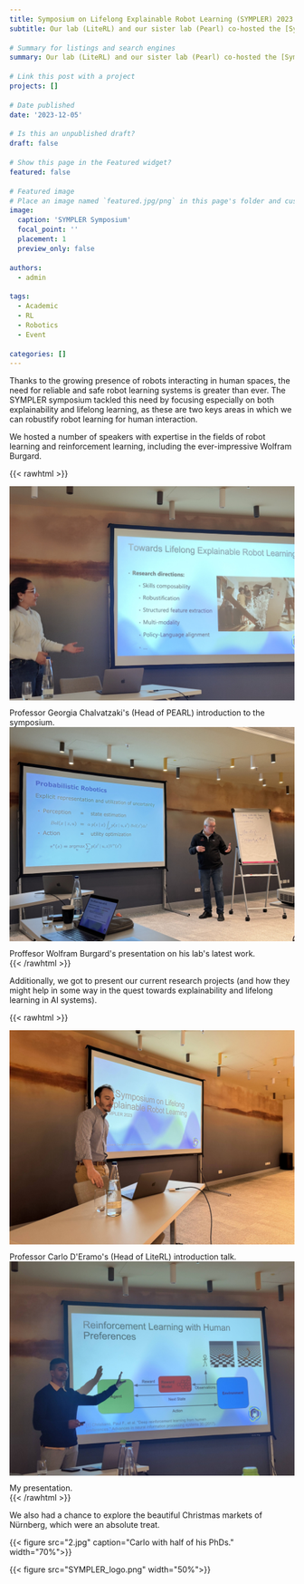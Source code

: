 ```yaml
---
title: Symposium on Lifelong Explainable Robot Learning (SYMPLER) 2023 🦾
subtitle: Our lab (LiteRL) and our sister lab (Pearl) co-hosted the [Symposium on Lifelong and Explainable Robot Learning](https://sites.google.com/view/sympler/home) in Nürnberg. 

# Summary for listings and search engines
summary: Our lab (LiteRL) and our sister lab (Pearl) co-hosted the [Symposium on Lifelong and Explainable Robot Learning](https://sites.google.com/view/sympler/home) in Nürnberg.

# Link this post with a project
projects: []

# Date published
date: '2023-12-05'

# Is this an unpublished draft?
draft: false

# Show this page in the Featured widget?
featured: false

# Featured image
# Place an image named `featured.jpg/png` in this page's folder and customize its options here.
image:
  caption: 'SYMPLER Symposium'
  focal_point: ''
  placement: 1
  preview_only: false

authors:
  - admin

tags:
  - Academic
  - RL
  - Robotics
  - Event

categories: []
---
```


Thanks to the growing presence of robots interacting in human spaces, the need for reliable and safe robot learning systems is greater than ever. The SYMPLER symposium tackled this need by focusing especially on both explainability and lifelong learning, as these are two keys areas in which we can robustify robot learning for human interaction.

We hosted a number of speakers with expertise in the fields of robot learning and reinforcement learning, including the ever-impressive Wolfram Burgard.

<!-- {{< figure src="wolfram.jpg" caption="Wolfram Burgard's presentation." width="50%">}} -->

{{< rawhtml >}}
  <div class="clearfix">
    <div class="img-container-2">
    <img src="3.jpg" style="margin-bottom: 10px">
    <figcaption>Professor Georgia Chalvatzaki's (Head of PEARL) introduction to the symposium.</figcaption>
    </div>
    <div class="img-container-2">
    <img src="wolfram.jpg" style="margin-bottom: 10px">
    <figcaption>
    Proffesor Wolfram Burgard's presentation on his lab's latest work.</figcaption>
    </div>
</div>
{{< /rawhtml >}}

Additionally, we got to present our current research projects (and how they might help in some way in the quest towards explainability and lifelong learning in AI systems).

{{< rawhtml >}}
  <div class="clearfix">
    <div class="img-container-2">
    <img src="featured_2.jpg" style="margin-bottom: 10px">
    <figcaption>Professor Carlo D'Eramo's (Head of LiteRL) introduction talk.</figcaption>
    </div>
    <div class="img-container-2">
    <img src="4.jpg" style="margin-bottom: 10px">
    <figcaption>
    My presentation.</figcaption>
    </div>
</div>
{{< /rawhtml >}}


We also had a chance to explore the beautiful Christmas markets of Nürnberg, which were an absolute treat.


{{< figure src="2.jpg" caption="Carlo with half of his PhDs." width="70%">}}


{{< figure src="SYMPLER_logo.png" width="50%">}}